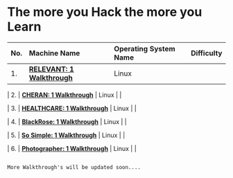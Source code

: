 # The more you Hack the more you Learn</br>

 | No.| Machine Name | Operating System Name | Difficulty |
 |:---|:-------------|:----------------------|:-----------|
 | 1. | [**RELEVANT: 1 Walkthrough**](https://shubham-singh.medium.com/relevant-1-walkthrough-vulnhub-fbf0c490c56c) | Linux |        |

 | 2. | [**CHERAN: 1 Walkthrough**](https://shubham-singh.medium.com/cheran-1-walkthrough-vulnhub-2922832eda4b) | Linux |         |

 | 3. | [**HEALTHCARE: 1 Walkthrough**](https://shubham-singh.medium.com/healthcare-1-walkthrough-vulnhub-24d9d050dd9c) | Linux |        |

 | 4. | [**BlackRose: 1 Walkthrough**](https://shubham-singh.medium.com/blackrose-1-walkthrough-vulnhub-b0517597e15cc) | Linux |        |

 | 5. | [**So Simple: 1 Walkthrough**](https://shubham-singh.medium.com/so-simple-1-vulnhub-walkthrough-184cd19cd788) | Linux |        |
 
 | 6. | [**Photographer: 1 Walkthrough**](https://shubham-singh.medium.com/photographer-1-vulnhub-walkthrough-e7c1f3a5dde7) | Linux |        |

                                                                                            More Walkthrough's will be updated soon....
